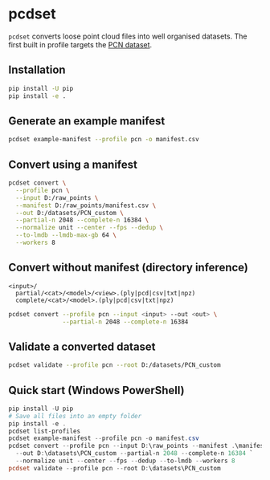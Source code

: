# pcdset

`pcdset` converts loose point cloud files into well organised datasets.
The first built in profile targets the [PCN dataset](https://github.com/wentaoyuan/pcn).

## Installation

```bash
pip install -U pip
pip install -e .
```

## Generate an example manifest

```bash
pcdset example-manifest --profile pcn -o manifest.csv
```

## Convert using a manifest

```bash
pcdset convert \
  --profile pcn \
  --input D:/raw_points \
  --manifest D:/raw_points/manifest.csv \
  --out D:/datasets/PCN_custom \
  --partial-n 2048 --complete-n 16384 \
  --normalize unit --center --fps --dedup \
  --to-lmdb --lmdb-max-gb 64 \
  --workers 8
```

## Convert without manifest (directory inference)

```
<input>/
  partial/<cat>/<model>/<view>.(ply|pcd|csv|txt|npz)
  complete/<cat>/<model>.(ply|pcd|csv|txt|npz)
```

```bash
pcdset convert --profile pcn --input <input> --out <out> \
               --partial-n 2048 --complete-n 16384
```

## Validate a converted dataset

```bash
pcdset validate --profile pcn --root D:/datasets/PCN_custom
```

## Quick start (Windows PowerShell)

```powershell
pip install -U pip
# Save all files into an empty folder
pip install -e .
pcdset list-profiles
pcdset example-manifest --profile pcn -o manifest.csv
pcdset convert --profile pcn --input D:\raw_points --manifest .\manifest.csv `
  --out D:\datasets\PCN_custom --partial-n 2048 --complete-n 16384 `
  --normalize unit --center --fps --dedup --to-lmdb --workers 8
pcdset validate --profile pcn --root D:\datasets\PCN_custom
```
